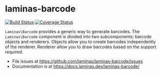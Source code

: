 # laminas-barcode

[![Build Status](https://travis-ci.org/laminas/laminas-barcode.svg?branch=master)](https://travis-ci.org/laminas/laminas-barcode)
[![Coverage Status](https://coveralls.io/repos/laminas/laminas-barcode/badge.svg?branch=master)](https://coveralls.io/r/laminas/laminas-barcode?branch=master)

`Laminas\Barcode` provides a generic way to generate barcodes. The `Laminas\Barcode`
component is divided into two subcomponents: barcode objects and renderers.
Objects allow you to create barcodes independently of the renderer. Renderer
allow you to draw barcodes based on the support required.


- File issues at https://github.com/laminas/laminas-barcode/issues
- Documentation is at https://docs.laminas.dev/laminas-barcode/
